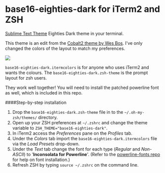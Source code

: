 # base16-eighties-dark for iTerm2 and ZSH

[Sublime Text Theme](https://github.com/erhankaradeniz/Base16-Eighties-Dark-iterm) Eighties Dark theme in your terminal.

This theme is an edit from the [Cobalt2 theme by Wes Bos](https://github.com/wesbos/Cobalt2-iterm). I've only changed the colors of the layout to match my preferences.

![](http://www.erhankaradeniz.com/iterm2-eighties-dark.png)

`base16-eighties-dark.itermcolors` is for anyone who uses iTerm2 and wants the colours. The `base16-eighties-dark.zsh-theme` is the prompt layout for zsh users.

They work well together! You will need to install the patched powerline font as well, which is included in this repo.

####Step-by-step installation
1. Drop the `base16-eighties-dark.zsh-theme` file in to the `~/.oh-my-zsh/themes/` directory.
2. Open up your ZSH preferences at `~/.zshrc` and change the theme variable to `ZSH_THEME="base16-eighties-dark"`.
3. In iTerm2 access the *Preferences* pane on the *Profiles* tab.
4. Under the *Colors* tab import the `base16-eighties-dark.itermcolors` file via the *Load Presets* drop-down.
5. Under the *Text* tab change the font for each type (*Regular* and *Non-ASCII*) to '**Inconsolata for Powerline**'. (Refer to the [powerline-fonts repo](https://github.com/powerline/fonts) for help on font installation.)
6. Refresh ZSH by typing `source ~/.zshrc` on the command line.
